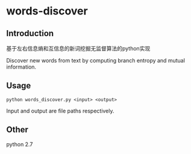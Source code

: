 # words-discover
## Introduction
基于左右信息熵和互信息的新词挖掘无监督算法的python实现

Discover new words from text by computing branch entropy and mutual information.
## Usage
`python words_discover.py <input> <output>`

Input and output are file paths respectively.
## Other
python 2.7

